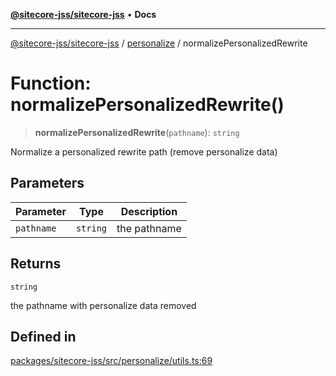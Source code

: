 [**@sitecore-jss/sitecore-jss**](../../README.md) • **Docs**

***

[@sitecore-jss/sitecore-jss](../../README.md) / [personalize](../README.md) / normalizePersonalizedRewrite

# Function: normalizePersonalizedRewrite()

> **normalizePersonalizedRewrite**(`pathname`): `string`

Normalize a personalized rewrite path (remove personalize data)

## Parameters

| Parameter | Type | Description |
| ------ | ------ | ------ |
| `pathname` | `string` | the pathname |

## Returns

`string`

the pathname with personalize data removed

## Defined in

[packages/sitecore-jss/src/personalize/utils.ts:69](https://github.com/Sitecore/jss/blob/14c94b27afbe004fefaf1cab8e080470a80ff3f4/packages/sitecore-jss/src/personalize/utils.ts#L69)
